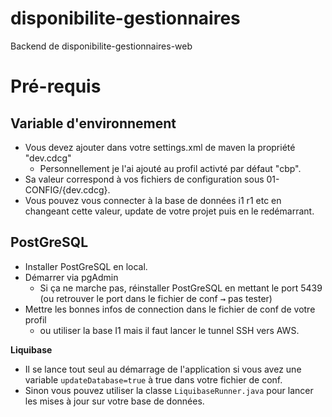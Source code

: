 # disponibilite-gestionnaires

Backend de disponibilite-gestionnaires-web

# Pré-requis

## Variable d'environnement

* Vous devez ajouter dans votre settings.xml de maven la propriété "dev.cdcg"
  * Personnellement je l'ai ajouté au profil activté par défaut "cbp".  
* Sa valeur correspond à vos fichiers de configuration sous 01-CONFIG/{dev.cdcg}.
* Vous pouvez vous connecter à la base de données i1 r1 etc en changeant cette valeur, update de votre projet puis en le redémarrant.

## PostGreSQL 

* Installer PostGreSQL en local.
* Démarrer via pgAdmin
    * Si ça ne marche pas, réinstaller PostGreSQL en mettant le port 5439 (ou retrouver le port dans le fichier de conf <kbd>→</kbd> pas tester)
* Mettre les bonnes infos de connection dans le fichier de conf de votre profil 
    * ou utiliser la base I1 mais il faut lancer le tunnel SSH vers AWS.
    
**Liquibase**
* Il se lance tout seul au démarrage de l'application si vous avez une variable ``updateDatabase=true`` à true dans votre fichier de conf.
* Sinon vous pouvez utiliser la classe ``LiquibaseRunner.java`` pour lancer les mises à jour sur votre base de données.